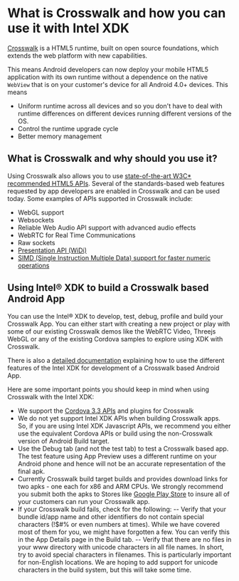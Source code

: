 # What is Crosswalk and how you can use it with Intel <abbr>XDK</abbr>

[Crosswalk](https://crosswalk-project.org/) is a HTML5 runtime, built on open source foundations, which extends the web platform with new capabilities.

This means Android developers can now deploy your mobile HTML5 application with its own runtime without a dependence on the native `WebView` that is on your customer's device for all Android 4.0+ devices. This means

- Uniform runtime across all devices and so you don't have to deal with runtime differences on different devices running different versions of the OS. 
- Control the runtime upgrade cycle
- Better memory management

## What is Crosswalk and why should you use it?

Using Crosswalk also allows you to use [state-of-the-art W3C* recommended HTML5 APIs](https://crosswalk-project.org/#documentation/apis). Several of the standards-based web features requested by app developers are enabled in Crosswalk and can be used today. Some examples of APIs supported in Crosswalk include:

- WebGL support
- Websockets
- Reliable Web Audio API support with advanced audio effects
- WebRTC for Real Time Communications
- Raw sockets
- [Presentation API (WiDi)](https://crosswalk-project.org/#wiki/presentation-api-manual)
- [SIMD (Single Instruction Multiple Data) support for faster numeric operations](https://01.org/blogs/tlcounts/2014/bringing-simd-javascript)

## Using Intel® XDK to build a Crosswalk based Android App

You can use the Intel® XDK to develop, test, debug, profile and build your Crosswalk App. You can either start with creating a new project or play with some of our existing Crosswalk demos like the WebRTC Video, Threejs WebGL or any of the existing Cordova samples to explore using XDK with Crosswalk.

<div class="pullquote" data-pullquote="features requested by app developers are enabled in Crosswalk and can be used today"></div>

There is also a [detailed documentation](http://software.intel.com/en-us/html5/xdkdocs#508153) explaining how to use the different features of the Intel XDK for development of a Crosswalk based Android App.

Here are some important points you should keep in mind when using Crosswalk with the Intel XDK:

- We support the [Cordova 3.3 APIs](http://cordova.apache.org/docs/en/3.3.0/index.html) and plugins for Crosswalk
- We do not yet support Intel XDK APIs when building Crosswalk apps. So, if you are using Intel XDK Javascript APIs, we recommend you either use the equivalent Cordova APIs or build using the non-Crosswalk version of Android Build target.
- Use the Debug tab (and not the test tab) to test a Crosswalk based app. The test feature using App Preview uses a different runtime on your Android phone and hence will not be an accurate representation of the final apk.
- Currently Crosswalk build target builds and provides download links for two apks - one each for x86 and ARM CPUs. We strongly recommend you submit both the apks to Stores like [Google Play Store](http://developer.android.com/google/play/publishing/multiple-apks.html) to insure all of your customers can run your Crosswalk app.
- If your Crosswalk build fails, check for the following:
-- Verify that your bundle id/app name and other identifiers do not contain special characters (!$#% or even numbers at times). While we have covered most of them for you, we might have forgotten a few. You can verify this in the App Details page in the Build tab.
-- Verify that there are no files in your www directory with unicode characters in all file names. In short, try to avoid special characters in filenames. This is particularly important for non-English locations. We are hoping to add support for unicode characters in the build system, but this will take some time.

